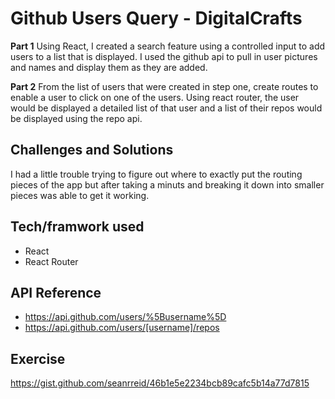 # Github Users Query - DigitalCrafts

**Part 1**
Using React, I created a search feature using a controlled input to add users to a list that is displayed. I used the github api to pull in user pictures and names and display them as they are added.

**Part 2**
From the list of users that were created in step one, create routes to enable a user to click on one of the users. Using react router, the user would be displayed a detailed list of that user and a list of their repos would be displayed using the repo api.

## Challenges and Solutions

I had a little trouble trying to figure out where to exactly put the routing pieces of the app but after taking a minuts and breaking it down into smaller pieces was able to get it working.

## Tech/framwork used

-   React
-   React Router

## API Reference

-   https://api.github.com/users/%5Busername%5D
-   https://api.github.com/users/[username]/repos

## Exercise
https://gist.github.com/seanrreid/46b1e5e2234bcb89cafc5b14a77d7815

